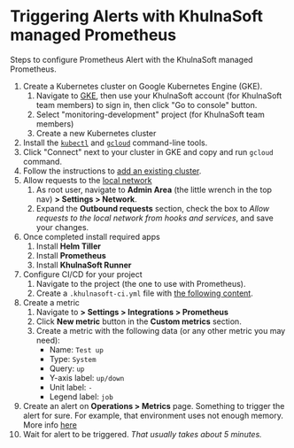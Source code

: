 # Triggering Alerts with KhulnaSoft managed Prometheus

Steps to configure Prometheus Alert with the KhulnaSoft managed Prometheus.

1. Create a Kubernetes cluster on Google Kubernetes Engine (GKE).
   1. Navigate to [GKE](https://cloud.google.com/kubernetes-engine), then use your KhulnaSoft account (for KhulnaSoft team members) to sign in, then click "Go to console" button.
   1. Select "monitoring-development" project (for KhulnaSoft team members)
   1. Create a new Kubernetes cluster
1. Install the [`kubectl`](https://kubernetes.io/docs/tasks/tools/install-kubectl/) and [`gcloud`](https://cloud.google.com/sdk/docs#install_the_latest_cloud_tools_version_cloudsdk_current_version) command-line tools.
1. Click "Connect" next to your cluster in GKE and copy and run `gcloud` command.
1. Follow the instructions to [add an existing cluster](https://docs.khulnasoft.com/ee/user/project/clusters/add_remove_clusters.html#add-existing-cluster).
1. Allow requests to the [local network](index.md#allow-requests-to-the-local-network)
   1. As root user, navigate to **Admin Area** (the little wrench in the top nav) **> Settings > Network**.
   1. Expand the **Outbound requests** section, check the box to *Allow requests to the local network from hooks and services*, and save your changes.
1. Once completed install required apps
   1. Install **Helm Tiller**
   1. Install **Prometheus**
   1. Install **KhulnaSoft Runner**
1. Configure CI/CD for your project
   1. Navigate to the project (the one to use with Prometheus).
   1. Create a `.khulnasoft-ci.yml` file with [the following content](https://khulnasoft.com/joshlambert/autodevops-deploy/-/blob/master/.khulnasoft-ci.yml).
1. Create a metric
   1. Navigate to **> Settings > Integrations > Prometheus**
   1. Click **New metric** button in the **Custom metrics** section.
   1. Create a metric with the following data (or any other metric you may need):
      - Name: `Test up`
      - Type: `System`
      - Query: `up`
      - Y-axis label: `up/down`
      - Unit label: `-`
      - Legend label: `job`
1. Create an alert on **Operations > Metrics** page. Something to trigger the alert for sure. For example, that environment uses not enough memory.
   More info [here](https://docs.khulnasoft.com/ee/user/project/integrations/prometheus.html#setting-up-alerts-for-prometheus-metrics)
1. Wait for alert to be triggered. *That usually takes about 5 minutes.*
